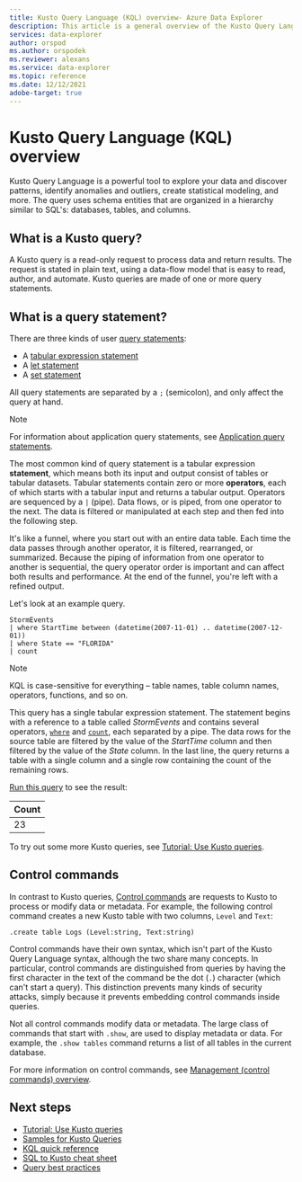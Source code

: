 ```yaml
---
title: Kusto Query Language (KQL) overview- Azure Data Explorer
description: This article is a general overview of the Kusto Query Language in Azure Data Explorer.
services: data-explorer
author: orspod
ms.author: orspodek
ms.reviewer: alexans
ms.service: data-explorer
ms.topic: reference
ms.date: 12/12/2021
adobe-target: true
---
```

# Kusto Query Language (KQL) overview

Kusto Query Language is a powerful tool to explore your data and discover patterns, identify anomalies and outliers, create statistical modeling, and more. The query uses schema entities that are organized in a hierarchy similar to SQL's: databases, tables, and columns.

## What is a Kusto query?

A Kusto query is a read-only request to process data and return results. The request is stated in plain text, using a data-flow model that is easy to read, author, and automate. Kusto queries are made of one or more query statements.

## What is a query statement?

There are three kinds of user [query statements](statements.md):

* A [tabular expression statement](tabularexpressionstatements.md)
* A [let statement](letstatement.md) 
* A [set statement](setstatement.md)

All query statements are separated by a `;` (semicolon), and only affect the query at hand.

>[!NOTE]
> For information about application query statements, see [Application query statements](statements.md#application-query-statements).

The most common kind of query statement is a tabular expression **statement**, which means both its input and output consist of tables or tabular datasets. Tabular statements contain zero or more **operators**, each of which starts with a tabular input and returns a tabular output. Operators are sequenced by a `|` (pipe). Data flows, or is piped, from one operator to the next. The data is filtered or manipulated at each step and then fed into the following step. 

It's like a funnel, where you start out with an entire data table. Each time the data passes through another operator, it is filtered, rearranged, or summarized. Because the piping of information from one operator to another is sequential, the query operator order is important and can affect both results and performance. At the end of the funnel, you're left with a refined output.

Let's look at an example query.

```kusto
StormEvents 
| where StartTime between (datetime(2007-11-01) .. datetime(2007-12-01))
| where State == "FLORIDA"  
| count 
```

> [!NOTE]
> KQL is case-sensitive for everything – table names, table column names, operators, functions, and so on.

This query has a single tabular expression statement. The statement begins with a reference to a table called *StormEvents* and contains several operators, [`where`](whereoperator.md) and [`count`](countoperator.md), each separated by a pipe. The data rows for the source table are filtered by the value of the *StartTime* column and then filtered by the value of the *State* column. In the last line, the query returns a table with a single column and a single row containing the count of the remaining rows.

[Run this query](https://dataexplorer.azure.com/clusters/help/databases/Samples?query=H4sIAAAAAAAAAwsuyS/KdS1LzSspVuCqUSjPSC1KVQguSSwqCcnMTVVISi0pT03NU9BISSxJLQGKaBgZGJjrGhrqGhhqKujpKaCJG4HENZENKklVsLVVUHLz8Q/ydHFUUgDZkpxfmlcCAIItD6l6AAAA)
to see the result:

|Count|
|-----|
|   23|

To try out some more Kusto queries, see [Tutorial: Use Kusto queries](tutorial.md).

## Control commands

In contrast to Kusto queries, [Control commands](../management/index.md) are requests to Kusto to process or modify data or metadata. For example, the following control command creates a new Kusto table with two columns, `Level` and `Text`:

```kusto
.create table Logs (Level:string, Text:string)
```

Control commands have their own syntax, which isn't part of the Kusto Query Language syntax, although the two share many concepts. In particular, control commands are distinguished from queries by having the first character in the text of the command be the dot (`.`) character (which can't start a query).
This distinction prevents many kinds of security attacks, simply because it prevents embedding control commands inside queries.

Not all control commands modify data or metadata. The large class of commands that start with `.show`, are used to display metadata or data. For example, the `.show tables` command returns a list of all tables in the current database.

For more information on control commands, see [Management (control commands) overview](../management/index.md).

## Next steps

* [Tutorial: Use Kusto queries](tutorial.md)
* [Samples for Kusto Queries](samples.md)
* [KQL quick reference](../../kql-quick-reference.md)
* [SQL to Kusto cheat sheet](sqlcheatsheet.md)
* [Query best practices](best-practices.md)
